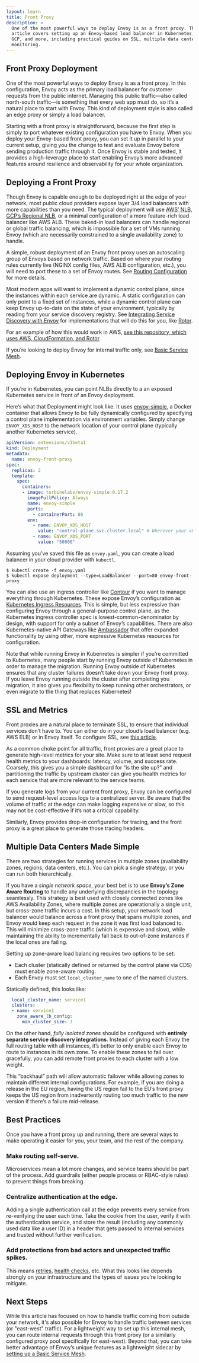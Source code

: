 ```yaml
---
layout: learn
title: Front Proxy
description: >
  One of the most powerful ways to deploy Envoy is as a front proxy. This
  article covers setting up an Envoy-based load balancer in Kubernetes, EC2,
  GCP, and more, including practical guides on SSL, multiple data centers, and
  monitoring.
---
```


## Front Proxy Deployment

One of the most powerful ways to deploy Envoy is as a front proxy. In this
configuration, Envoy acts as the primary load balancer for customer requests
from the public internet. Managing this public traffic—also called north-south
traffic—is something that every web app must do, so it’s a natural place to
start with Envoy. This kind of deployment style is also called an edge proxy or
simply a load balancer.

Starting with a front proxy is straightforward, because the first step is
simply to port whatever existing configuration you have to Envoy. When you
deploy your Envoy-based front proxy, you can set it up in parallel to your
current setup, giving you the change to test and evaluate Envoy before sending
production traffic through it. Once Envoy is stable and tested, it provides a
high-leverage place to start enabling Envoy’s more advanced features around
resilience and observability for your whole organization.

## Deploying a Front Proxy

Though Envoy is capable enough to be deployed right at the edge of your
network, most public cloud providers expose layer 3/4 load balancers with more
capabilities than you need. The typical deployment will use
[AWS’ NLB](https://docs.aws.amazon.com/elasticloadbalancing/latest/network/introduction.html),
[GCP’s Regional NLB](https://cloud.google.com/compute/docs/load-balancing/network/),
or a minimal configuration of a more feature-rich load balancer
like AWS ALB. These baked-in load balancers can handle regional or global
traffic balancing, which is impossible for a set of VMs running Envoy (which
are necessarily constrained to a single availability zone) to handle.

A simple, robust deployment of an Envoy front proxy uses an autoscaling group
of Envoys based on network traffic. Based on where your routing rules currently
live (NGINX config files, AWS ALB configuration, etc.), you will need to port
these to a set of Envoy routes. See
[Routing Configuration](routing-configuration) for more details.

Most modern apps will want to implement a dynamic control plane, since the
instances within each service are dynamic. A static configuration can only
point to a fixed set of instances, while a dynamic control plane can keep Envoy
up-to-date on the state of your environment, typically by reading from your
service discovery registry. See
[Integrating Service Discovery with Envoy](service-discovery)
for implementations that will do this for you, like
[Rotor](https://github.com/turbinelabs/rotor).

For an example of how this would work in AWS,
[see this repository, which uses AWS, CloudFormation, and Rotor](https://github.com/turbinelabs/examples/tree/master/rotor-nlb).

If you’re looking to deploy Envoy for internal traffic only, see
[Basic Service Mesh](service-mesh).

## Deploying Envoy in Kubernetes

If you’re in Kubernetes, you can point NLBs directly to a an exposed Kubernetes
service in front of an Envoy deployment.

Here’s what that Deployment might look like. It uses
[envoy-simple](https://github.com/turbinelabs/envoy-simple), a Docker
container that allows Envoy to be fully dynamically configured by specifying a
control plane implementation via environment variables. Simply change
`ENVOY_XDS_HOST` to the network location of your control plane (typically
another Kubernetes service).

```yaml
apiVersion: extensions/v1beta1
kind: Deployment
metadata:
  name: envoy-front-proxy
spec:
  replicas: 2
  template:
    spec:
      containers:
      - image: turbinelabs/envoy-simple:0.17.2
        imagePullPolicy: Always
        name: envoy-simple
        ports:
          - containerPort: 80
        env:
          - name: ENVOY_XDS_HOST
            value: "control-plane.svc.cluster.local" # Wherever your xDS implementation lives
          - name: ENVOY_XDS_PORT
            value: "50000"
```

Assuming you’ve saved this file as `envoy.yaml`, you can create a load balancer
in your cloud provider with `kubectl`.

```shell
$ kubectl create -f envoy.yaml
$ kubectl expose deployment --type=LoadBalancer --port=80 envoy-front-proxy
```

You can also use an ingress controller like
[Contour](https://projectcontour.io) if you want to manage everything
through Kubernetes. These expose Envoy’s configuration as
[Kubernetes Ingress Resources](https://kubernetes.io/docs/concepts/services-networking/ingress/).
This is simple, but less expressive than configuring Envoy through a
general-purpose control plane, as the Kubernetes ingress controller spec is
lowest-common-denominator by design, with support for only a subset of Envoy’s
capabilities. There are also Kubernetes-native API Gateways like
[Ambassador](https://github.com/datawire/ambassador) that offer expanded
functionality by using other, more expressive Kubernetes resources for
configuration.

Note that while running Envoy in Kubernetes is simpler if you’re committed to
Kubernetes, many people start by running Envoy outside of Kubernetes in order
to manage the migration. Running Envoy outside of Kubernetes ensures that any
cluster failures doesn’t take down your Envoy front proxy. If you leave Envoy
running outside the cluster after completing you migration, it also gives you
flexibility to keep running other orchestrators, or even migrate to the thing
that replaces Kubernetes!

## SSL and Metrics

Front proxies are a natural place to terminate SSL, to ensure that individual
services don’t have to. You can either do in your cloud’s load balancer (e.g.
AWS ELB) or in Envoy itself. To configure SSL, see [this article](ssl).

As a common choke point for all traffic, front proxies are a great place to
generate high-level metrics for your site. Make sure to at least send request
health metrics to your dashboards: latency, volume, and success rate. Coarsely,
this gives you a simple dashboard for “is the site up?” and partitioning the
traffic by upstream cluster can give you health metrics for each service that
are more relevant to the service teams.

If you generate logs from your current front proxy, Envoy can be configured to
send request-level access logs to a centralized server. Be aware that the
volume of traffic at the edge can make logging expensive or slow, so this may
not be cost-effective if it’s not a critical capability.

Similarly, Envoy provides drop-in configuration for tracing, and the front
proxy is a great place to generate those tracing headers.

## Multiple Data Centers Made Simple

There are two strategies for running services in multiple zones (availability
zones, regions, data centers, etc.). You can pick a single strategy, or you can
run both hierarchically.

If you have a _single network space_, your best bet is to use
**Envoy’s Zone Aware Routing** to handle any underlying discrepancies in the
topology seamlessly. This strategy is best used with closely connected zones
like AWS Availability Zones, where multiple zones are operationally a single
unit, but cross-zone traffic incurs a cost. In this setup, your network load
balancer would balance across a front proxy that spans multiple zones, and
Envoy would keep each request in the zone it was first load balanced to. This
will minimize cross-zone traffic (which is expensive and slow), while
maintaining the ability to incrementally fall back to out-of-zone instances if
the local ones are failing.

Setting up zone-aware load balancing requires two options to be set:

  - Each cluster (statically defined or returned by the control plane via CDS)
  must enable zone-aware routing.
  - Each Envoy must set `local_cluster_name` to one of the named clusters.

Statically defined, this looks like:

```yaml
  local_cluster_name: service1
  clusters:
  - name: service1
    zone_aware_lb_config:
      min_cluster_size: 3
```

On the other hand, _fully isolated zones_ should be configured with
**entirely separate service discovery integrations**. Instead of giving each
Envoy the full routing table with all instances, it’s better to only enable
each Envoy to route to instances in its own zone. To enable these zones to fail
over gracefully, you can add remote front proxies to each cluster with a low
weight.

This “backhaul” path will allow automatic failover while allowing zones to
maintain different internal configurations. For example, if you are doing a
release in the EU region, having the US region fail to the EU’s front proxy
keeps the US region from inadvertently routing too much traffic to the new
version if there’s a failure mid-release.

## Best Practices

Once you have a front proxy up and running, there are several ways to make
operating it easier for you, your team, and the rest of the company.

### Make routing self-serve.

Microservices mean a lot more changes, and service
teams should be part of the process. Add guardrails (either people process or
RBAC-style rules) to prevent things from breaking.

### Centralize authentication at the edge.

Adding a single authentication call at  the edge prevents every service from
re-verifying the user each time. Take the cookie from the user, verify it with
the authentication service, and store the result (including any commonly used
data like a user ID) in a header that gets passed to internal services and
trusted without further verification.

### Add protections from bad actors and unexpected traffic spikes.

This means [retries](automatic-retries),
[health checks](health-check), etc. What this looks like depends strongly
on your infrastructure and the types of issues you’re looking to mitigate.

## Next Steps

While this article has focused on how to handle traffic coming from outside
your network, it's also possible for Envoy to handle traffic between services
(or "east-west" traffic). For a lightweight way to set up this internal mesh,
you can route internal requests through this front proxy (or a similarly
configured proxy pool specifically for east-west). Beyond that, you can take
better advantage of Envoy’s unique features as a lightweight sidecar by
[setting up a Basic Service Mesh](service-mesh).
